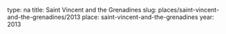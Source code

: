 type: na
title: Saint Vincent and the Grenadines
slug: places/saint-vincent-and-the-grenadines/2013
place: saint-vincent-and-the-grenadines
year: 2013
